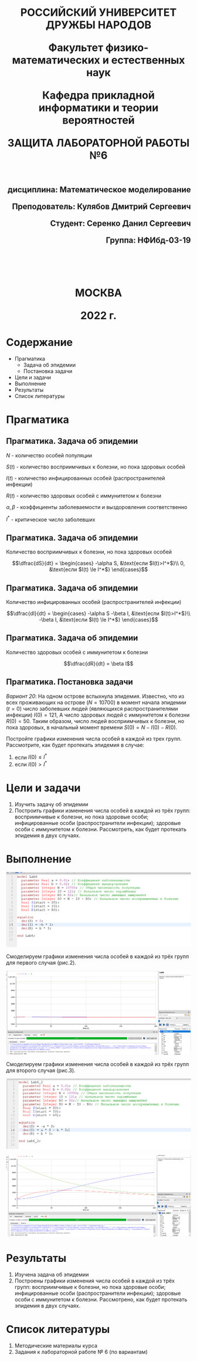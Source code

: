 <h1 align="center">
<p>РОССИЙСКИЙ УНИВЕРСИТЕТ ДРУЖБЫ НАРОДОВ 
<p>Факультет физико-математических и естественных наук  
<p>Кафедра прикладной информатики и теории вероятностей
<p>ЗАЩИТА ЛАБОРАТОРНОЙ РАБОТЫ №6
<br></br>
<h2 align="right">
<p>дисциплина: Математическое моделирование
<p>Преподователь: Кулябов Дмитрий Сергеевич
<p>Студент: Серенко Данил Сергеевич 
<p>Группа: НФИбд-03-19
<br></br>
<br></br>
<h1 align="center">
<p>МОСКВА
<p>2022 г.
</h1>

# Содержание
* Прагматика
  - Задача об эпидемии
  - Постановка задачи
* Цели и задачи
* Выполнение
* Результаты
* Список литературы

# Прагматика
## Прагматика. Задача об эпидемии
$N$ - количество особей популяции

$S(t)$ - количество восприимчивых к болезни, но пока здоровых особей

$I(t)$ - количество инфицированных особей (распространителей инфекции)

$R(t)$ - количество здоровых особей с иммунитетом к болезни

$\alpha, \beta$ - коэффициенты заболеваемости и выздоровления соответственно

$I^*$ - критическое число заболевших

## Прагматика. Задача об эпидемии
Количество восприимчивых к болезни, но пока здоровых особей

$$\dfrac{dS}{dt} = \begin{cases}
   -\alpha S, &\text{если $I(t)>I^*$}\\
   0, &\text{если $I(t) \le I^*$} 
 \end{cases}$$

## Прагматика. Задача об эпидемии
Количество инфицированных особей (распространителей инфекции)

$$\dfrac{dI}{dt} = \begin{cases}
   -\alpha S -\beta I, &\text{если $I(t)>I^*$}\\
   -\beta I, &\text{если $I(t) \le I^*$} 
 \end{cases}$$

## Прагматика. Задача об эпидемии
Количество здоровых особей с иммунитетом к болезни

 $$\dfrac{dR}{dt} = \beta I$$

## Прагматика. Постановка задачи
*Вариант 20*: На одном острове вспыхнула эпидемия. Известно, что из всех проживающих на острове ($N=10 700$) в момент начала эпидемии ($t=0$) число заболевших людей (являющихся распространителями инфекции) $I(0)=121$, А число здоровых людей с иммунитетом к болезни $R(0)=50$. Таким образом, число людей восприимчивых к болезни, но пока здоровых, в начальный момент времени $S(0) = N - I(0) - R(0)$.

Постройте графики изменения числа особей в каждой из трех групп. Рассмотрите, как будет протекать эпидемия в случае:

1. если $I(0) \le I^*$
2. если $I(0)>I^*$

# Цели и задачи
1. Изучить задачу об эпидемии
2. Построить графики изменения числа особей в каждой из трёх групп: восприимчивые к болезни, но пока здоровые особи; инфицированные особи (распространители инфекции); здоровые особи с иммунитетом к болезни. Рассмотреть, как будет протекать эпидемия в двух случаях.

# Выполнение


![рис.1: Код программы для построения графиков модели](photo/1.png "Код программы для построения графиков модели")

Смоделируем графики изменения числа особей в каждой из трёх групп для первого случая (рис.2).

![рис.2: Графики изменения числа особей в каждой из трёх групп для первого случая](photo/2.png "Графики изменения числа особей в каждой из трёх групп для первого случая")

Смоделируем графики изменения числа особей в каждой из трёх групп для второго случая (рис.3).

![рис.3: Код программы для построения графиков модели](photo/3.png "Код программы для построения графиков модели")

![рис.4: Графики изменения числа особей в каждой из трёх групп для второго случая](photo/4.png "Графики изменения числа особей в каждой из трёх групп для второго случая")

# Результаты
1. Изучена задача об эпидемии
2. Построены графики изменения числа особей в каждой из трёх групп: восприимчивые к болезни, но пока здоровые особи; инфицированные особи (распространители инфекции); здоровые особи с иммунитетом к болезни. Рассмотрено, как будет протекать эпидемия в двух случаях.

# Список литературы
1. Методические материалы курса
2. Задания к лабораторной работе № 6 (по вариантам)